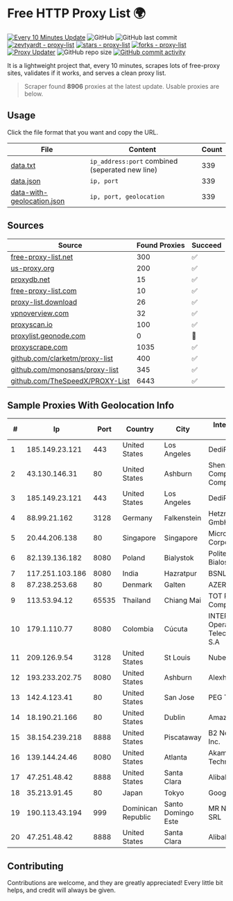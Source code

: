 
# Free HTTP Proxy List 🌍

[![Every 10 Minutes Update](https://github.com/mertguvencli/http-proxy-list/actions/workflows/main.yml/badge.svg?branch=main)](https://github.com/mertguvencli/http-proxy-list/actions/workflows/main.yml)
![GitHub](https://img.shields.io/github/license/mertguvencli/http-proxy-list)
![GitHub last commit](https://img.shields.io/github/last-commit/mertguvencli/http-proxy-list)
[![zevtyardt - proxy-list](https://img.shields.io/static/v1?label=zevtyardt&message=proxy-list&color=blue&logo=github)](https://github.com/zevtyardt/proxy-list "Go to GitHub repo")
[![stars - proxy-list](https://img.shields.io/github/stars/zevtyardt/proxy-list?style=social)](https://github.com/zevtyardt/proxy-list)
[![forks - proxy-list](https://img.shields.io/github/forks/zevtyardt/proxy-list?style=social)](https://github.com/zevtyardt/proxy-list)
[![Proxy Updater](https://github.com/zevtyardt/proxy-list/workflows/Proxy%20Updater/badge.svg)](https://github.com/zevtyardt/proxy-list/actions?query=workflow:"Proxy+Updater")
![GitHub repo size](https://img.shields.io/github/repo-size/zevtyardt/proxy-list)
[![GitHub commit activity](https://img.shields.io/github/commit-activity/m/zevtyardt/proxy-list?logo=commits)](https://github.com/zevtyardt/proxy-list/commits/main)

It is a lightweight project that, every 10 minutes, scrapes lots of free-proxy sites, validates if it works, and serves a clean proxy list.

> Scraper found **8906** proxies at the latest update. Usable proxies are below.

## Usage

Click the file format that you want and copy the URL.

|File|Content|Count|
|----|-------|-----|
|[data.txt](https://raw.githubusercontent.com/mertguvencli/http-proxy-list/main/proxy-list/data.txt)|`ip_address:port` combined (seperated new line)|339|
|[data.json](https://raw.githubusercontent.com/mertguvencli/http-proxy-list/main/proxy-list/data.json)|`ip, port`|339|
|[data-with-geolocation.json](https://raw.githubusercontent.com/mertguvencli/http-proxy-list/main/proxy-list/data-with-geolocation.json)|`ip, port, geolocation`|339|

## Sources

|Source|Found Proxies|Succeed|
|------|-------------|-------|
|[free-proxy-list.net](https://free-proxy-list.net)|300|✅|
|[us-proxy.org](https://www.us-proxy.org)|200|✅|
|[proxydb.net](http://proxydb.net)|15|✅|
|[free-proxy-list.com](https://free-proxy-list.com/?page=&port=&type%5B%5D=http&type%5B%5D=https&up_time=0&search=Search)|10|✅|
|[proxy-list.download](https://www.proxy-list.download/HTTP)|26|✅|
|[vpnoverview.com](https://vpnoverview.com/privacy/anonymous-browsing/free-proxy-servers)|32|✅|
|[proxyscan.io](https://www.proxyscan.io)|100|✅|
|[proxylist.geonode.com](https://proxylist.geonode.com/api/proxy-list?limit=300&page=1&sort_by=lastChecked&sort_type=desc&protocols=http,https)|0|🚫|
|[proxyscrape.com](https://api.proxyscrape.com/v2/?request=displayproxies&protocol=http&timeout=10000&country=all&ssl=all&anonymity=all)|1035|✅|
|[github.com/clarketm/proxy-list](https://raw.githubusercontent.com/clarketm/proxy-list/master/proxy-list-raw.txt)|400|✅|
|[github.com/monosans/proxy-list](https://raw.githubusercontent.com/monosans/proxy-list/main/proxies/http.txt)|345|✅|
|[github.com/TheSpeedX/PROXY-List](https://raw.githubusercontent.com/TheSpeedX/PROXY-List/master/http.txt)|6443|✅|


## Sample Proxies With Geolocation Info

|#|Ip|Port|Country|City|Internet Service Provider|
|-|--|----|-------|----|-------------------------|
|1|185.149.23.121|443|United States|Los Angeles|DediPath|
|2|43.130.146.31|80|United States|Ashburn|Shenzhen Tencent Computer Systems Company Limited|
|3|185.149.23.121|443|United States|Los Angeles|DediPath|
|4|88.99.21.162|3128|Germany|Falkenstein|Hetzner Online GmbH|
|5|20.44.206.138|80|Singapore|Singapore|Microsoft Corporation|
|6|82.139.136.182|8080|Poland|Bialystok|Politechnika Bialostocka|
|7|117.251.103.186|8080|India|Hazratpur|BSNL Internet|
|8|87.238.253.68|80|Denmark|Galten|AZERO 2016 ApS|
|9|113.53.94.12|65535|Thailand|Chiang Mai|TOT Public Company Limited|
|10|179.1.110.77|8080|Colombia|Cúcuta|INTERNEXA Brasil Operadora de TelecomunicaÔÔes S.A|
|11|209.126.9.54|3128|United States|St Louis|Nubes, LLC|
|12|193.233.202.75|8080|United States|Ashburn|Alexhost SRL|
|13|142.4.123.41|80|United States|San Jose|PEG TECH INC|
|14|18.190.21.166|80|United States|Dublin|Amazon.com, Inc.|
|15|38.154.239.218|8888|United States|Piscataway|B2 Net Solutions Inc.|
|16|139.144.24.46|8080|United States|Atlanta|Akamai Technologies, Inc.|
|17|47.251.48.42|8888|United States|Santa Clara|Alibaba.com LLC|
|18|35.213.91.45|80|Japan|Tokyo|Google LLC|
|19|190.113.43.194|999|Dominican Republic|Santo Domingo Este|MR Networking, SRL|
|20|47.251.48.42|8888|United States|Santa Clara|Alibaba.com LLC|



## Contributing

Contributions are welcome, and they are greatly appreciated! Every
little bit helps, and credit will always be given.

